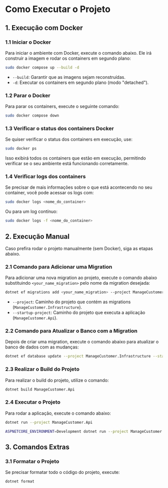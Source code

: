 # Como Executar o Projeto

## 1. **Execução com Docker**

### 1.1 **Iniciar o Docker**

Para iniciar o ambiente com Docker, execute o comando abaixo. Ele irá construir a imagem e rodar os containers em segundo plano:

```sh
sudo docker compose up --build -d
```

- `--build`: Garantir que as imagens sejam reconstruídas.
- `-d`: Executar os containers em segundo plano (modo "detached").

### 1.2 **Parar o Docker**

Para parar os containers, execute o seguinte comando:

```sh
sudo docker compose down
```

### 1.3 **Verificar o status dos containers Docker**

Se quiser verificar o status dos containers em execução, use:

```sh
sudo docker ps
```

Isso exibirá todos os containers que estão em execução, permitindo verificar se o seu ambiente está funcionando corretamente.

### 1.4 **Verificar logs dos containers**

Se precisar de mais informações sobre o que está acontecendo no seu container, você pode acessar os logs com:

```sh
sudo docker logs <nome_do_container>
```

Ou para um log contínuo:

```sh
sudo docker logs -f <nome_do_container>
```

## 2. **Execução Manual**

Caso prefira rodar o projeto manualmente (sem Docker), siga as etapas abaixo.

### 2.1 **Comando para Adicionar uma Migration**

Para adicionar uma nova migration ao projeto, execute o comando abaixo substituindo `<your_name_migration>` pelo nome da migration desejada:

```sh
dotnet ef migrations add <your_name_migration> --project ManageCustomer.Infrastructure --startup-project ManageCustomer.Api
```

- `--project`: Caminho do projeto que contém as migrations (`ManageCustomer.Infrastructure`).
- `--startup-project`: Caminho do projeto que executa a aplicação (`ManageCustomer.Api`).

### 2.2 **Comando para Atualizar o Banco com a Migration**

Depois de criar uma migration, execute o comando abaixo para atualizar o banco de dados com as mudanças:

```sh
dotnet ef database update --project ManageCustomer.Infrastructure --startup-project ManageCustomer.Api
```

### 2.3 **Realizar o Build do Projeto**

Para realizar o build do projeto, utilize o comando:

```sh
dotnet build ManageCustomer.Api
```

### 2.4 **Executar o Projeto**

Para rodar a aplicação, execute o comando abaixo:

```sh
dotnet run --project ManageCustomer.Api
```

```sh
ASPNETCORE_ENVIRONMENT=Development dotnet run --project ManageCustomer.Api
```

## 3. **Comandos Extras**

### 3.1 **Formatar o Projeto**

Se precisar formatar todo o código do projeto, execute:

```sh
dotnet format
```
